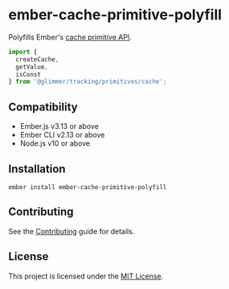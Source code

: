 ember-cache-primitive-polyfill
==============================================================================

Polyfills Ember's [cache primitive API](https://github.com/emberjs/rfcs/blob/master/text/0615-autotracking-memoization.md).

```js
import {
  createCache,
  getValue,
  isConst
} from '@glimmer/tracking/primitives/cache';
```

Compatibility
------------------------------------------------------------------------------

* Ember.js v3.13 or above
* Ember CLI v2.13 or above
* Node.js v10 or above


Installation
------------------------------------------------------------------------------

```
ember install ember-cache-primitive-polyfill
```


Contributing
------------------------------------------------------------------------------

See the [Contributing](CONTRIBUTING.md) guide for details.


License
------------------------------------------------------------------------------

This project is licensed under the [MIT License](LICENSE.md).
